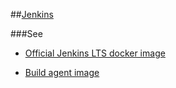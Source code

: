 ##[Jenkins](http://jenkins-ci.org/)

###See 
* [Official Jenkins LTS docker image](http://jenkins-ci.org/content/official-jenkins-lts-docker-image)

* [Build agent image](https://registry.hub.docker.com/u/maestrodev/build-agent/)